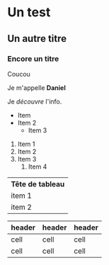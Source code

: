 # Un test

## Un autre titre

### Encore un titre

Coucou

Je m'appelle **Daniel**

Je _découvre_ l'info.

* Item
* Item 2
    * Item 3

<ol>
   <li>Item 1</li> 
   <li>Item 2</li> 
   <li>Item 3
        <ol>
            <li>Item 4</li>
        </ol>
   </li> 
</ol>

<table>
    <th>Tête de tableau </th>
    <tr>
        <td>item 1</td>
    </tr>
    <tr>
        <td>item 2</td>
    </td>
</table>

| header | header | header |
| ------ | ------ | ------ |
| cell | cell | cell |
| cell | cell | cell |